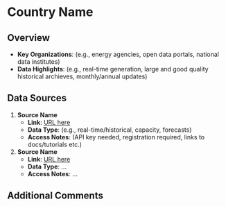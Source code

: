 # Country Name

## Overview
- **Key Organizations**: (e.g., energy agencies, open data portals, national data institutes)
- **Data Highlights**: (e.g., real-time generation, large and good quality historical archieves, monthly/annual updates)

## Data Sources
1. **Source Name**  
   - **Link**: [URL here](#)
   - **Data Type**: (e.g., real-time/historical, capacity, forecasts)
   - **Access Notes**: (API key needed, registration required, links to docs/tutorials etc.)
2. **Source Name**  
   - **Link**: [URL here](#)
   - **Data Type**: …
   - **Access Notes**: …

## Additional Comments
